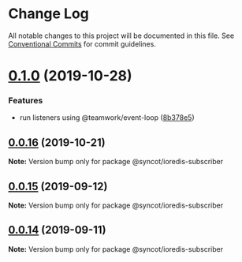 # Change Log

All notable changes to this project will be documented in this file.
See [Conventional Commits](https://conventionalcommits.org) for commit guidelines.

# [0.1.0](https://github.com/SyncOT/SyncOT/compare/@syncot/ioredis-subscriber@0.0.16...@syncot/ioredis-subscriber@0.1.0) (2019-10-28)


### Features

* run listeners using @teamwork/event-loop ([8b378e5](https://github.com/SyncOT/SyncOT/commit/8b378e5a10bd475bf0ff81287c147cb25079d34b))





## [0.0.16](https://github.com/SyncOT/SyncOT/compare/@syncot/ioredis-subscriber@0.0.15...@syncot/ioredis-subscriber@0.0.16) (2019-10-21)

**Note:** Version bump only for package @syncot/ioredis-subscriber





## [0.0.15](https://github.com/SyncOT/SyncOT/compare/@syncot/ioredis-subscriber@0.0.14...@syncot/ioredis-subscriber@0.0.15) (2019-09-12)

**Note:** Version bump only for package @syncot/ioredis-subscriber





## [0.0.14](https://github.com/SyncOT/SyncOT/compare/@syncot/ioredis-subscriber@0.0.13...@syncot/ioredis-subscriber@0.0.14) (2019-09-11)

**Note:** Version bump only for package @syncot/ioredis-subscriber
